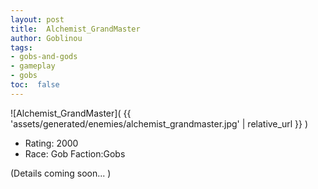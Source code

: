 ```yaml
---
layout: post
title:  Alchemist_GrandMaster
author: Goblinou
tags:
- gobs-and-gods
- gameplay
- gobs
toc:  false
---
```


![Alchemist_GrandMaster]( {{ 'assets/generated/enemies/alchemist_grandmaster.jpg' | relative_url }} )
- Rating: 2000
- Race: Gob  Faction:Gobs

(Details coming soon... )
